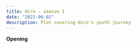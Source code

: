 ```yaml
---
title: Hiro - season 1
date: "2021-06-02"
description: Plot covering Hiro's youth journey
---
```


**Opening**



